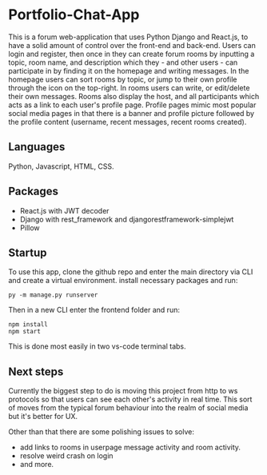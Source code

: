 # Portfolio-Chat-App

This is a forum web-application that uses Python Django and React.js, to have a solid amount of control over the front-end and back-end. Users can login and register, then once in they can create forum rooms by inputting a topic, room name, and description which they - and other users - can participate in by finding it on the homepage and writing messages. In the homepage users can sort rooms by topic, or jump to their own profile through the icon on the top-right. In rooms users can write, or edit/delete their own messages. Rooms also display the host, and all participants which acts as a link to each user's profile page. Profile pages mimic most popular social media pages in that there is a banner and profile picture followed by the profile content (username, recent messages, recent rooms created).

## Languages

Python, Javascript, HTML, CSS.

## Packages

 - React.js with JWT decoder
 - Django with rest_framework and djangorestframework-simplejwt
 - Pillow

## Startup
To use this app, clone the github repo and enter the main directory via CLI and create a virtual environment. install necessary packages and run:
```
py -m manage.py runserver
```
Then in a new CLI enter the frontend folder and run:
```
npm install
npm start
```
This is done most easily in two vs-code terminal tabs.

## Next steps

Currently the biggest step to do is moving this project from http to ws protocols so that users can see each other's activity in real time. This sort of moves from the typical forum behaviour into the realm of social media but it's better for UX.

Other than that there are some polishing issues to solve:
 - add links to rooms in userpage message activity and room activity.
 - resolve weird crash on login
 - and more.
